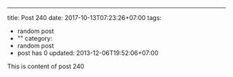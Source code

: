 ---
title: Post 240
date: 2017-10-13T07:23:26+07:00
tags:
  - random post
  - ""
category:
  - random post
  - post has 0
updated: 2013-12-06T19:52:06+07:00

This is content of post 240